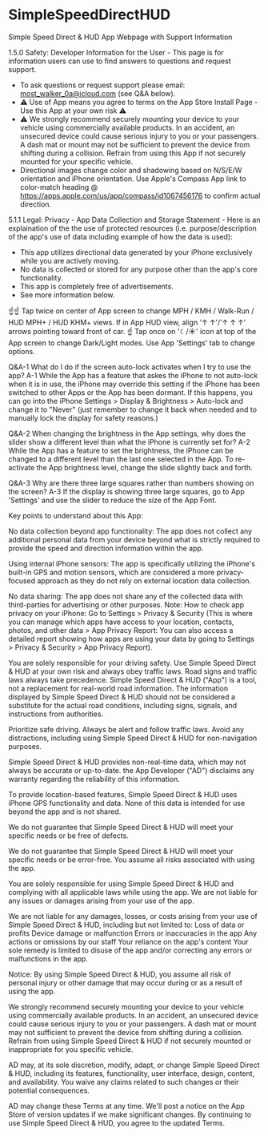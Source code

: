 # SimpleSpeedDirectHUD
Simple Speed Direct &amp; HUD App
Webpage with Support Information

1.5.0 Safety: Developer Information for the User - This page is for information users can use to find answers to questions and request support. 
* To ask questions or request support please email: most_walker_0a@icloud.com (see Q&A below).  
* ⚠ Use of App means you agree to terms on the App Store Install Page - Use this App at your own risk ⚠
* ⚠ We strongly recommend securely mounting your device to your vehicle using commercially available products. In an accident, an unsecured device could cause serious injury to you or your passengers. A dash mat or mount may not be sufficient to prevent the device from shifting during a collision. Refrain from using this App if not securely mounted for your specific vehicle.
* Directional images change color and shadowing based on N/S/E/W orientation and iPhone orientation. Use Apple's Compass App link to color-match heading  @ https://apps.apple.com/us/app/compass/id1067456176  to confirm actual direction.

5.1.1 Legal: Privacy - App Data Collection and Storage Statement - Here is an explaination of the the use of protected resources (i.e. purpose/description of the app's use of data including example of how the data is used):
* This app utilizes directional data generated by your iPhone exclusively while you are actively moving.
* No data is collected or stored for any purpose other than the app's core functionality.
* This app is completely free of advertisements.
* See more information below.

☝☝ Tap twice on center of App screen to change MPH / KMH / Walk-Run / HUD MPH+ / HUD KHM+ views. If in App HUD view, align  '↑ ↑'/'↑ ↑ ↑'  arrows pointing toward front of car.  ☝ Tap once on '☾/☀︎'  icon at top of the App screen to change Dark/Light modes. Use App 'Settings' tab to change options.

Q&A-1
What do I do if the screen auto-lock activates when I try to use the app?
A-1
While the App has a feature that askes the iPhone to not auto-lock when it is in use, the iPhone may override this setting if the iPhone has been switched to other Apps or the App has been dormant.  If this happens, you can go into the iPhone Settings > Display & Brightness > Auto-lock and change it to "Never" (just remember to change it back when needed and to manually lock the display for safety reasons.)

Q&A-2
When changing the brightness in the App settings, why does the slider show a different level than what the iPhone is currently set for?
A-2
While the App has a feature to set the brightness, the iPhone can be changed to a different level than the last one selected in the App. To re-activate the App brightness level, change the slide slightly back and forth.

Q&A-3
Why are there three large squares rather than numbers showing on the screen?
A-3
If the display is showing three large squares, go to App 'Settings' and use the slider to reduce the size of the App Font.

Key points to understand about this App:

No data collection beyond app functionality:
The app does not collect any additional personal data from your device beyond what is strictly required to provide the speed and direction information within the app. 

Using internal iPhone sensors:
The app is specifically utilizing the iPhone's built-in GPS and motion sensors, which are considered a more privacy-focused approach as they do not rely on external location data collection. 

No data sharing:
The app does not share any of the collected data with third-parties for advertising or other purposes. Note: How to check app privacy on your iPhone: Go to Settings > Privacy & Security (This is where you can manage which apps have access to your location, contacts, photos, and other data > App Privacy Report: You can also access a detailed report showing how apps are using your data by going to Settings > Privacy & Security > App Privacy Report).

You are solely responsible for your driving safety. Use Simple Speed Direct & HUD at your own risk and always obey traffic laws. Road signs and traffic laws always take precedence. Simple Speed Direct & HUD ("App") is a tool, not a replacement for real-world road information. The information displayed by Simple Speed Direct & HUD should not be considered a substitute for the actual road conditions, including signs, signals, and instructions from authorities.

Prioritize safe driving. Always be alert and follow traffic laws. Avoid any distractions, including using Simple Speed Direct & HUD for non-navigation purposes.

Simple Speed Direct & HUD provides non-real-time data, which may not always be accurate or up-to-date. the App Developer ("AD") disclaims any warranty regarding the reliability of this information.

To provide location-based features, Simple Speed Direct & HUD uses iPhone GPS functionality and data. None of this data is intended for use beyond the app and is not shared.  

We do not guarantee that Simple Speed Direct & HUD will meet your specific needs or be free of defects.

We do not guarantee that Simple Speed Direct & HUD will meet your specific needs or be error-free. You assume all risks associated with using the app.

You are solely responsible for using Simple Speed Direct & HUD and complying with all applicable laws while using the app. We are not liable for any issues or damages arising from your use of the app.

We are not liable for any damages, losses, or costs arising from your use of Simple Speed Direct & HUD, including but not limited to:
Loss of data or profits
Device damage or malfunction
Errors or inaccuracies in the app
Any actions or omissions by our staff
Your reliance on the app's content
Your sole remedy is limited to disuse of the app and/or correcting any errors or malfunctions in the app.

Notice: By using Simple Speed Direct & HUD, you assume all risk of personal injury or other damage that may occur during or as a result of using the app.

We strongly recommend securely mounting your device to your vehicle using commercially available products. In an accident, an unsecured device could cause serious injury to you or your passengers. A dash mat or mount may not sufficient to prevent the device from shifting during a collision. Refrain from using Simple Speed Direct & HUD if not securely mounted or inappropriate  for you specific vehicle.

AD may, at its sole discretion, modify, adapt, or change Simple Speed Direct & HUD, including its features, functionality, user interface, design, content, and availability. You waive any claims related to such changes or their potential consequences.

AD may change these Terms at any time. We'll post a notice on the App Store of version updates if we make significant changes. By continuing to use Simple Speed Direct & HUD, you agree to the updated Terms.
